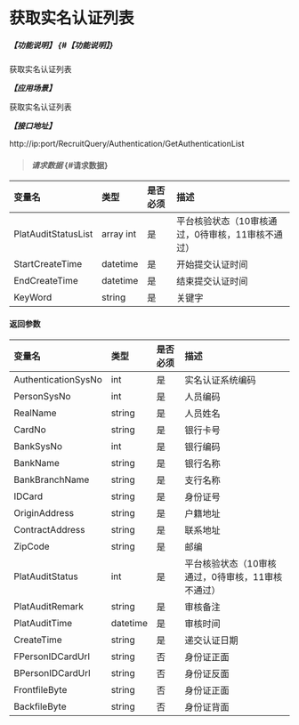 # 获取实名认证列表
##### _【功能说明】_ {#【功能说明】}

获取实名认证列表


_**【应用场景】**_

获取实名认证列表


_**【接口地址】**_

http://ip:port/RecruitQuery/Authentication/GetAuthenticationList

> #### _请求数据_ {#请求数据}

| 变量名 | 类型 | 是否必须 | 描述 |
| :--- | :--- | :--- | :--- |
| PlatAuditStatusList|array int | 是 | 平台核验状态（10审核通过，0待审核，11审核不通过） |
| StartCreateTime|datetime | 是 | 开始提交认证时间 |
| EndCreateTime|datetime | 是 | 结束提交认证时间 |
| KeyWord|string| 是 | 关键字 |


#### 返回参数

| 变量名 | 类型 | 是否必须 | 描述 |
| :--- | :--- | :--- | :--- |
| AuthenticationSysNo| int | 是 | 实名认证系统编码 |
| PersonSysNo| int | 是 | 人员编码 |
| RealName| string | 是 | 人员姓名 |
| CardNo| string  | 是 | 银行卡号 |
| BankSysNo| int | 是 | 银行编码 |
| BankName| string  | 是 | 银行名称 |
| BankBranchName| string  | 是 | 支行名称 |
| IDCard| string  | 是 | 身份证号 |
| OriginAddress| string  | 是 | 户籍地址|
| ContractAddress| string  | 是 |联系地址 |
| ZipCode| string  | 是 | 邮编|
| PlatAuditStatus| int | 是 | 平台核验状态（10审核通过，0待审核，11审核不通过） |
| PlatAuditRemark| string  | 是 |审核备注|
| PlatAuditTime| datetime  | 是 | 审核时间|
| CreateTime| string  | 是 |递交认证日期|
| FPersonIDCardUrl | string | 否 | 身份证正面 |
| BPersonIDCardUrl | string | 否 | 身份证反面 |
| FrontfileByte| string | 否 |身份证正面 |
| BackfileByte| string | 否 |身份证背面 |




